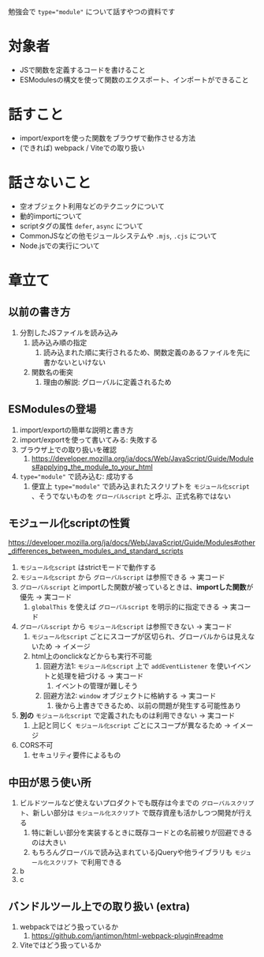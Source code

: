 勉強会で `type="module"` について話すやつの資料です

# 対象者

- JSで関数を定義するコードを書けること
- ESModulesの構文を使って関数のエクスポート、インポートができること


# 話すこと

- import/exportを使った関数をブラウザで動作させる方法
-  (できれば) webpack / Viteでの取り扱い


# 話さないこと

- 空オブジェクト利用などのテクニックについて
- 動的importについて
- scriptタグの属性 `defer`, `async` について
- CommonJSなどの他モジュールシステムや `.mjs`, `.cjs` について
- Node.jsでの実行について


# 章立て

## 以前の書き方

1. 分割したJSファイルを読み込み
   1. 読み込み順の指定
      1. 読み込まれた順に実行されるため、関数定義のあるファイルを先に書かないといけない
   1. 関数名の衝突
      1. 理由の解説: グローバルに定義されるため


## ESModulesの登場

1. import/exportの簡単な説明と書き方
1. import/exportを使って書いてみる: 失敗する
1. ブラウザ上での取り扱いを確認
   1. https://developer.mozilla.org/ja/docs/Web/JavaScript/Guide/Modules#applying_the_module_to_your_html
1. `type="module"` で読み込む: 成功する
   1. 便宜上 `type="module"` で読み込まれたスクリプトを `モジュール化script` 、そうでないものを `グローバルscript` と呼ぶ、正式名称ではない


## モジュール化scriptの性質

https://developer.mozilla.org/ja/docs/Web/JavaScript/Guide/Modules#other_differences_between_modules_and_standard_scripts

1. `モジュール化script` はstrictモードで動作する
1. `モジュール化script` から `グローバルscript` は参照できる -> 実コード
1. `グローバルscript` とimportした関数が被っているときは、**importした関数**が優先 -> 実コード
   1. `globalThis` を使えば `グローバルscript` を明示的に指定できる -> 実コード
1. `グローバルscript` から `モジュール化script` は参照できない -> 実コード
   1. `モジュール化script` ごとにスコープが区切られ、グローバルからは見えないため -> イメージ
   1. html上のonclickなどからも実行不可能
      1. 回避方法1: `モジュール化script` 上で `addEventListener` を使いイベントと処理を紐づける -> 実コード
         1. イベントの管理が難しそう
      1. 回避方法2: `window` オブジェクトに格納する -> 実コード
         1. 後から上書きできるため、以前の問題が発生する可能性あり
1. **別の** `モジュール化script` で定義されたものは利用できない -> 実コード
   1. 上記と同じく `モジュール化script` ごとにスコープが異なるため -> イメージ
1. CORS不可
   1. セキュリティ要件によるもの


## 中田が思う使い所

1. ビルドツールなど使えないプロダクトでも既存は今までの `グローバルスクリプト`、新しい部分は `モジュール化スクリプト` で既存資産も活かしつつ開発が行える
   1. 特に新しい部分を実装するときに既存コードとの名前被りが回避できるのは大きい
   1. もちろんグローバルで読み込まれているjQueryや他ライブラリも `モジュール化スクリプト` で利用できる
1. b
1. c



## バンドルツール上での取り扱い (extra)

1. webpackではどう扱っているか
   1. https://github.com/jantimon/html-webpack-plugin#readme
1. Viteではどう扱っているか
